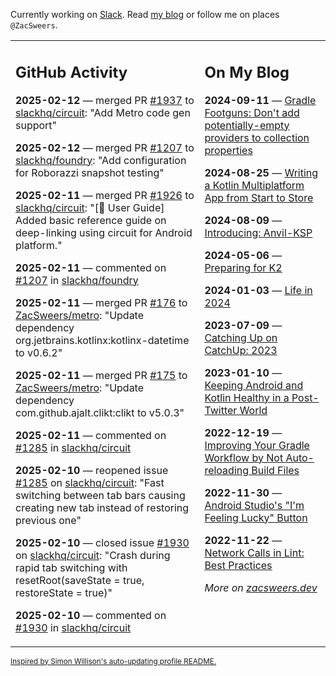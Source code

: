 Currently working on [Slack](https://slack.com/). Read [my blog](https://zacsweers.dev/) or follow me on places `@ZacSweers`.

<table><tr><td valign="top" width="60%">

## GitHub Activity
<!-- githubActivity starts -->
**2025-02-12** — merged PR [#1937](https://github.com/slackhq/circuit/pull/1937) to [slackhq/circuit](https://github.com/slackhq/circuit): "Add Metro code gen support"

**2025-02-12** — merged PR [#1207](https://github.com/slackhq/foundry/pull/1207) to [slackhq/foundry](https://github.com/slackhq/foundry): "Add configuration for Roborazzi snapshot testing"

**2025-02-11** — merged PR [#1926](https://github.com/slackhq/circuit/pull/1926) to [slackhq/circuit](https://github.com/slackhq/circuit): "[📖 User Guide] Added basic reference guide on deep-linking using circuit for Android platform."

**2025-02-11** — commented on [#1207](https://github.com/slackhq/foundry/pull/1207#issuecomment-2652099414) in [slackhq/foundry](https://github.com/slackhq/foundry)

**2025-02-11** — merged PR [#176](https://github.com/ZacSweers/metro/pull/176) to [ZacSweers/metro](https://github.com/ZacSweers/metro): "Update dependency org.jetbrains.kotlinx:kotlinx-datetime to v0.6.2"

**2025-02-11** — merged PR [#175](https://github.com/ZacSweers/metro/pull/175) to [ZacSweers/metro](https://github.com/ZacSweers/metro): "Update dependency com.github.ajalt.clikt:clikt to v5.0.3"

**2025-02-11** — commented on [#1285](https://github.com/slackhq/circuit/issues/1285#issuecomment-2649805364) in [slackhq/circuit](https://github.com/slackhq/circuit)

**2025-02-10** — reopened issue [#1285](https://github.com/slackhq/circuit/issues/1285) on [slackhq/circuit](https://github.com/slackhq/circuit): "Fast switching between tab bars causing creating new tab instead of restoring previous one"

**2025-02-10** — closed issue [#1930](https://github.com/slackhq/circuit/issues/1930) on [slackhq/circuit](https://github.com/slackhq/circuit): "Crash during rapid tab switching with resetRoot(saveState = true, restoreState = true)"

**2025-02-10** — commented on [#1930](https://github.com/slackhq/circuit/issues/1930#issuecomment-2649734990) in [slackhq/circuit](https://github.com/slackhq/circuit)
<!-- githubActivity ends -->
</td><td valign="top" width="40%">

## On My Blog
<!-- blog starts -->
**2024-09-11** — [Gradle Footguns: Don't add potentially-empty providers to collection properties](https://www.zacsweers.dev/gradle-footgun-adding-empty-providers-to-collection-properties/)

**2024-08-25** — [Writing a Kotlin Multiplatform App from Start to Store](https://www.zacsweers.dev/writing-a-kotlin-multiplatform-app-from-start-to-store/)

**2024-08-09** — [Introducing: Anvil-KSP](https://www.zacsweers.dev/introducing-anvil-ksp/)

**2024-05-06** — [Preparing for K2](https://www.zacsweers.dev/preparing-for-k2/)

**2024-01-03** — [Life in 2024](https://www.zacsweers.dev/life-in-2024/)

**2023-07-09** — [Catching Up on CatchUp: 2023](https://www.zacsweers.dev/catching-up-on-catchup-2023/)

**2023-01-10** — [Keeping Android and Kotlin Healthy in a Post-Twitter World](https://www.zacsweers.dev/keeping-android-healthy/)

**2022-12-19** — [Improving Your Gradle Workflow by Not Auto-reloading Build Files](https://www.zacsweers.dev/improving-your-workflow-by-not-auto-reloading-build-files/)

**2022-11-30** — [Android Studio's "I'm Feeling Lucky" Button](https://www.zacsweers.dev/android-studios-im-feeling-lucky-button/)

**2022-11-22** — [Network Calls in Lint: Best Practices](https://www.zacsweers.dev/network-calls-in-lint-best-practices/)
<!-- blog ends -->
_More on [zacsweers.dev](https://zacsweers.dev/)_
</td></tr></table>

<sub><a href="https://simonwillison.net/2020/Jul/10/self-updating-profile-readme/">Inspired by Simon Willison's auto-updating profile README.</a></sub>
